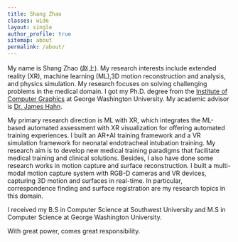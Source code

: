 ```yaml
---
title: Shang Zhao
classes: wide
layout: single
author_profile: true
sitemap: about
permalink: /about/
---
```


My name is Shang Zhao (赵上). My research interests include extended reality (XR), machine learning (ML),3D motion reconstruction and analysis, and physics simulation. My research focuses on solving challenging problems in the medical domain. I got my Ph.D. degree from the [Institute of Computer Graphics](https://icg.gwu.edu/) at George Washington University. My academic advisor is [Dr. James Hahn](https://www.seas.gwu.edu/james-hahn).  

My primary research direction is ML with XR, which integrates the ML-based automated assessment with XR visualization for offering automated training experiences. I built an AR+AI training framework and a VR simulation framework for neonatal endotracheal intubation training. My research aim is to develop new medical training paradigms that facilitate medical training and clinical solutions. Besides, I also have done some research works in motion capture and surface reconstruction. I built a multi-modal motion capture system with RGB-D cameras and VR devices, capturing 3D motion and surfaces in real-time. In particular, correspondence finding and surface registration are my research topics in this domain.  

I received my B.S in Computer Science at Southwest University and M.S in Computer Science at George Washington University.

With great power, comes great responsibility.